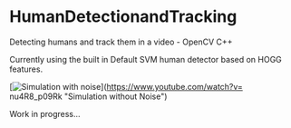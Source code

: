 # HumanDetectionandTracking
Detecting humans and track them in a video - OpenCV C++


Currently using the built in Default SVM human detector based on HOGG features. 

[![Simulation with noise](http://img.youtube.com/vi/nu4R8_p09Rk/0.jpg)](https://www.youtube.com/watch?v= nu4R8_p09Rk "Simulation without Noise")   

Work in progress... 